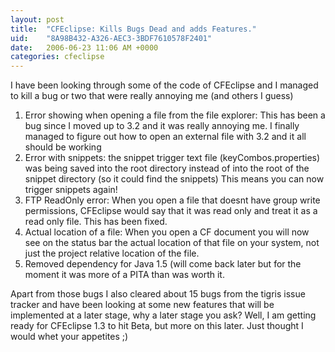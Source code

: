 ```yaml
---
layout: post
title:  "CFEclipse: Kills Bugs Dead and adds Features."
uid:	"8A98B432-A326-AEC3-3BDF7610578F2401"
date:   2006-06-23 11:06 AM +0000
categories: cfeclipse
---
```

I have been looking through some of the code of CFEclipse and I managed to kill a bug or two that were really annoying me  (and others I guess)

<ol>

<li> Error showing when opening a file from the file explorer: This has been a bug since I moved up to 3.2 and it was really annoying me. I finally managed to figure out how to open an external file with 3.2 and it all should be working
<li> Error with snippets: the snippet trigger text file (keyCombos.properties) was being saved into the root directory instead of into the root of the snippet directory (so it could find the snippets) This means you can now trigger snippets again!
<li> FTP ReadOnly error: When you open a file that doesnt have group write permissions, CFEclipse would say that it was read only and treat it as a read only file. This has been fixed.
<li> Actual location of a file: When you open a CF document you will now see on the status bar the actual location of that file on your system, not just the project relative location of the file.
<li> Removed dependency for Java 1.5 (will come back later but for the moment it was more of a PITA than was worth it.
</ol>

Apart from those bugs I also cleared about 15 bugs from the tigris issue tracker and have been looking at some new features that will be implemented at a later stage, why a later stage you ask? Well, I am getting ready for  CFEclipse 1.3 to hit Beta, but more on this later. Just thought I would whet your appetites ;)